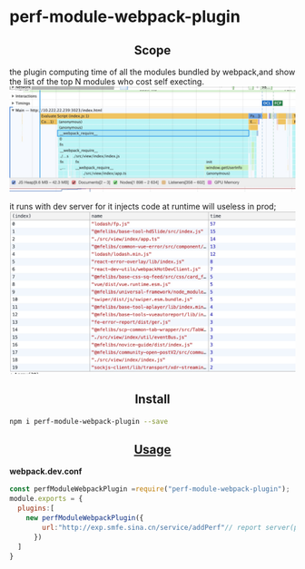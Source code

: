 # perf-module-webpack-plugin


<h2 align="center">Scope</h2>

the plugin  computing time of all the modules bundled by webpack,and show the list of the top N modules who cost self execting.
![webpack require](https://raw.githubusercontent.com/SinaMFE/perf-module-webpack-plugin/master/res/Xnip2019-03-72_14-09-52.jpg)

it runs with dev server for it   injects code at runtime  will useless in prod; 
![webpack require](https://github.com/SinaMFE/perf-module-webpack-plugin/blob/master/res/Xnip2019-03-72_14-11-55.jpg?raw=true)

<h2 align="center">Install</h2>

```bash
npm i perf-module-webpack-plugin --save 
```

<h2 align="center"><a href="#">Usage</a></h2>

**webpack.dev.conf**

```js
const perfModuleWebpackPlugin =require("perf-module-webpack-plugin");
module.exports = {
  plugins:[
    new perfModuleWebpackPlugin({
        url:"http://exp.smfe.sina.cn/service/addPerf"// report server(post、cors),defalut null
      })
  ]
}
```
